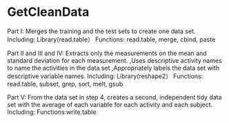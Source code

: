 # GetCleanData
Part I: Merges the training and the test sets to create one data set.
Including:
Library(read.table）
Functions: read.table, merge, cbind, paste

Part II and III and IV: Extracts only the measurements on the mean and standard deviation for each measurement. 
,Uses descriptive activity names to name the activities in the data set 
,Appropriately labels the data set with descriptive variable names.
Including:
Library(reshape2）
Functions: read.table, subset, grep, sort, melt, gsub

Part V: From the data set in step 4, creates a second, independent tidy data set with the average of each variable for each activity and each subject.
Including:
Functions:write.table
